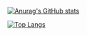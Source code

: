 [![Anurag's GitHub stats](https://github-readme-stats.vercel.app/api?username=wik3d)](https://github.com/anuraghazra/github-readme-stats)

[![Top Langs](https://github-readme-stats.vercel.app/api/top-langs/?username=wik3d&layout=compact)](https://github.com/anuraghazra/github-readme-stats)

